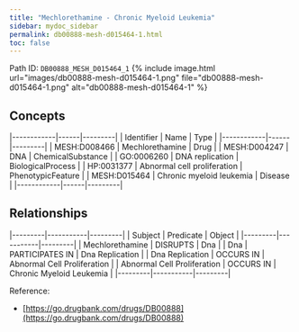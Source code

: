 ```yaml
---
title: "Mechlorethamine - Chronic Myeloid Leukemia"
sidebar: mydoc_sidebar
permalink: db00888-mesh-d015464-1.html
toc: false 
---
```



Path ID: `DB00888_MESH_D015464_1`
{% include image.html url="images/db00888-mesh-d015464-1.png" file="db00888-mesh-d015464-1.png" alt="db00888-mesh-d015464-1" %}

## Concepts

|------------|------|---------|
| Identifier | Name | Type    |
|------------|------|---------|
| MESH:D008466 | Mechlorethamine | Drug |
| MESH:D004247 | DNA | ChemicalSubstance |
| GO:0006260 | DNA replication | BiologicalProcess |
| HP:0031377 | Abnormal cell proliferation | PhenotypicFeature |
| MESH:D015464 | Chronic myeloid leukemia | Disease |
|------------|------|---------|

## Relationships

|---------|-----------|---------|
| Subject | Predicate | Object  |
|---------|-----------|---------|
| Mechlorethamine | DISRUPTS | Dna |
| Dna | PARTICIPATES IN | Dna Replication |
| Dna Replication | OCCURS IN | Abnormal Cell Proliferation |
| Abnormal Cell Proliferation | OCCURS IN | Chronic Myeloid Leukemia |
|---------|-----------|---------|

Reference: 
  - [https://go.drugbank.com/drugs/DB00888](https://go.drugbank.com/drugs/DB00888)
